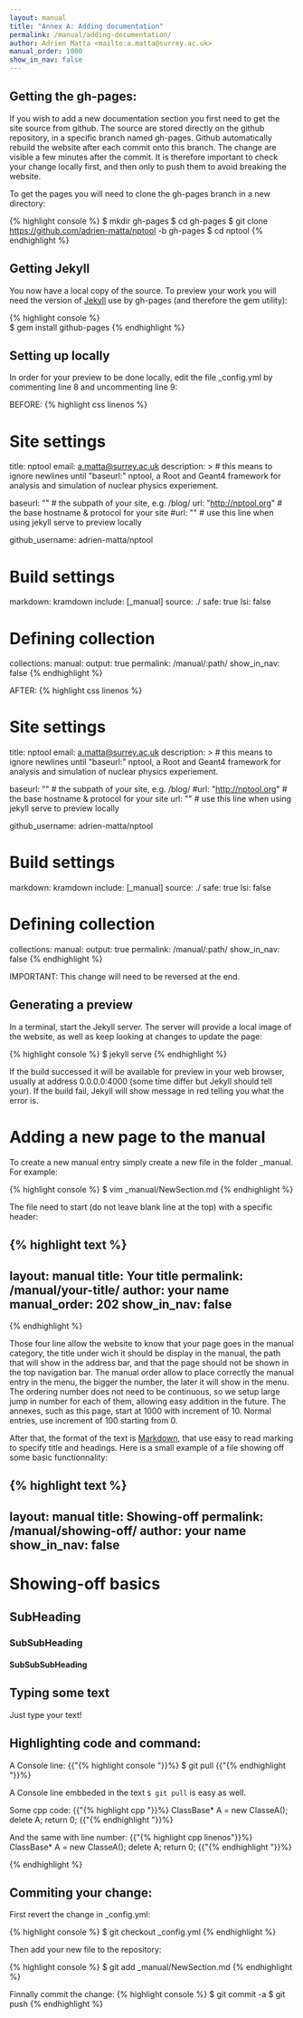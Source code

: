 ```yaml
---
layout: manual 
title: "Annex A: Adding documentation"
permalink: /manual/adding-documentation/
author: Adrien Matta <mailto:a.matta@surrey.ac.uk>
manual_order: 1000
show_in_nav: false
---
```

## Getting the gh-pages:

If you wish to add a new documentation section you first need to get the site source from github. The source are stored directly on the github repository, in a specific branch named gh-pages. Github automatically rebuild the website after each commit onto this branch. The change are visible a few minutes after the commit. It is therefore important to check your change locally first, and then only to push them to avoid breaking the website.

To get the pages you will need to clone the gh-pages branch in a new directory:

{% highlight console %}
$ mkdir gh-pages
$ cd gh-pages
$ git clone https://github.com/adrien-matta/nptool -b gh-pages
$ cd nptool
{% endhighlight %}  

## Getting Jekyll
You now have a local copy of the source. To preview your work you will need the version of [Jekyll][jekyll-gh] use by gh-pages (and therefore the gem utility):

{% highlight console %}  
$ gem install github-pages
{% endhighlight %}  

## Setting up locally
In order for your preview to be done locally, edit the file _config.yml by commenting line 8 and uncommenting line 9:

BEFORE:
{% highlight css linenos %}  
# Site settings
title: nptool
email: a.matta@surrey.ac.uk
description: > # this means to ignore newlines until "baseurl:"
  nptool, a Root and Geant4 framework for analysis and simulation of nuclear physics experiement.

baseurl: "" # the subpath of your site, e.g. /blog/
url: "http://nptool.org" # the base hostname & protocol for your site
#url: "" # use this line when using jekyll serve to preview locally

github_username: adrien-matta/nptool 

# Build settings
markdown: kramdown
include: [_manual]
source: ./
safe: true
lsi: false
# Defining collection
collections:
  manual:
    output: true
    permalink: /manual/:path/
    show_in_nav: false
{% endhighlight %}  



AFTER:
{% highlight css linenos %}  
# Site settings
title: nptool
email: a.matta@surrey.ac.uk
description: > # this means to ignore newlines until "baseurl:"
  nptool, a Root and Geant4 framework for analysis and simulation of nuclear physics experiement.

baseurl: "" # the subpath of your site, e.g. /blog/
#url: "http://nptool.org" # the base hostname & protocol for your site
url: "" # use this line when using jekyll serve to preview locally

github_username: adrien-matta/nptool 

# Build settings
markdown: kramdown
include: [_manual]
source: ./
safe: true
lsi: false
# Defining collection
collections:
  manual:
    output: true
    permalink: /manual/:path/
    show_in_nav: false
{% endhighlight %}  

IMPORTANT: This change will need to be reversed at the end.

## Generating a preview

In a terminal, start the Jekyll server. The server will provide a local image of the website, as well as keep looking at changes to update the page:

{% highlight console %}
$ jekyll serve
{% endhighlight %}   

If the build successed it will be available for preview in your web browser, usually at address 0.0.0.0:4000 (some time differ but Jekyll should tell your). If the build fail, Jekyll will show message in red telling you what the error is.

# Adding a new page to the manual

To create a new manual entry simply create a new file in the folder _manual. For example:

{% highlight console %}
$ vim _manual/NewSection.md 
{% endhighlight %}   

The file need to start (do not leave blank line at the top) with a specific header:

{% highlight text %}
---
layout: manual 
title: Your title
permalink: /manual/your-title/
author: your name
manual_order: 202
show_in_nav: false
---
{% endhighlight %}   

Those four line allow the website to know that your page goes in the manual category, the title under wich it should be display in the manual, the path that will show in the address bar, and that the page should not be shown in the top navigation bar. The manual order allow to place correctly the manual entry in the menu, the bigger the number, the later it will show in the menu. The ordering number does not need to be continuous, so we setup large jump in number for each of them, allowing easy addition in the future. The annexes, such as this page, start at 1000 with increment of 10. Normal entries, use increment of 100 starting from 0.


After that, the format of the text is [Markdown][markdown], that use easy to read marking to specify title and headings. Here is a small example of a file showing off some basic functionnality:

{% highlight text %}
---
layout: manual 
title: Showing-off
permalink: /manual/showing-off/
author: your name
show_in_nav: false
---
# Showing-off basics

## SubHeading

### SubSubHeading

#### SubSubSubHeading

## Typing some text

Just type your text!

## Highlighting code and command:

A Console line:
{{"{% highlight console "}}%}
$ git pull 
{{"{% endhighlight "}}%}   

A Console line embbeded in the text `$ git pull` is easy as well.

Some cpp code:
{{"{% highlight cpp "}}%}
 ClassBase* A = new ClasseA();
 delete A;
 return 0;
{{"{% endhighlight "}}%}   

And the same with line number:
{{"{% highlight cpp linenos"}}%}
 ClassBase* A = new ClasseA();
 delete A;
 return 0;
{{"{% endhighlight "}}%}   

{% endhighlight %}   

## Commiting your change:

First revert the change in _config.yml:

{% highlight console %}
$ git checkout _config.yml
{% endhighlight %}

Then add your new file to the repository:

{% highlight console %}
$ git add _manual/NewSection.md
{% endhighlight %}

Finnally commit the change:
{% highlight console %}
$ git commit -a
$ git push
{% endhighlight %}


[markdown]: http://daringfireball.net/projects/markdown/syntax
[jekyll-gh]: https://github.com/jekyll/jekyll
